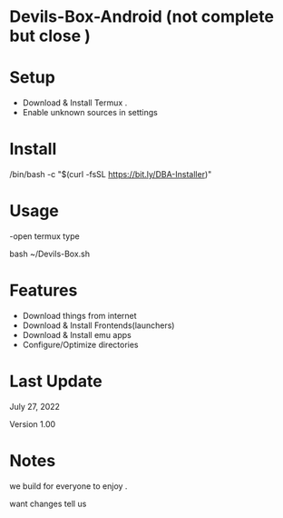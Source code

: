 # Devils-Box-Android (not complete but close )

# Setup 
- Download & Install Termux .
- Enable unknown sources in settings 

# Install 
/bin/bash -c "$(curl -fsSL https://bit.ly/DBA-Installer)"

# Usage 
-open termux type 

   bash ~/Devils-Box.sh

# Features 
- Download things from internet 
- Download & Install Frontends(launchers)
- Download & Install emu apps
- Configure/Optimize directories 


# Last Update 

July 27, 2022

Version 1.00 


# Notes 

we build for everyone to enjoy . 

want changes tell us 
